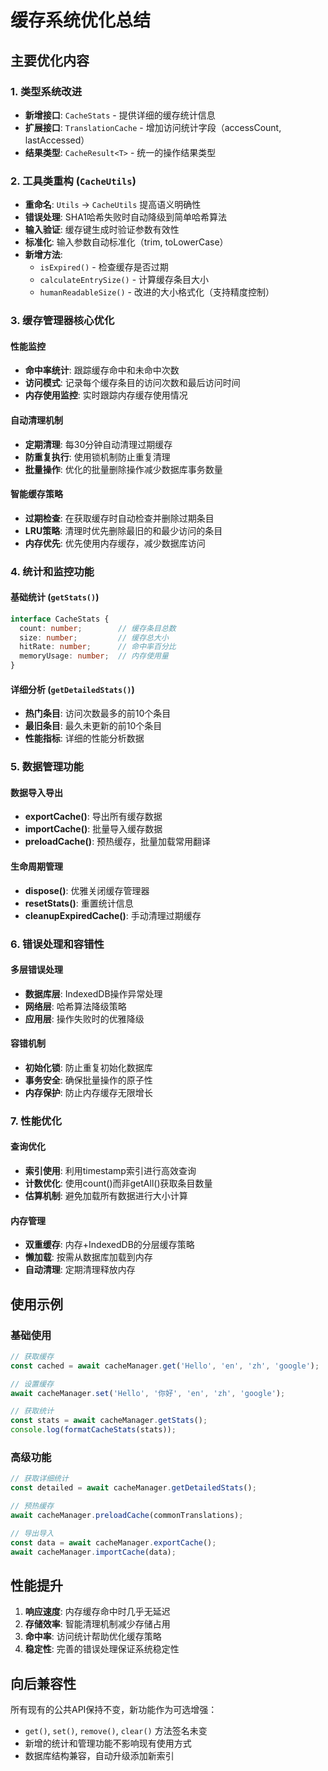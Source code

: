 # 缓存系统优化总结

## 主要优化内容

### 1. 类型系统改进
- **新增接口**: `CacheStats` - 提供详细的缓存统计信息
- **扩展接口**: `TranslationCache` - 增加访问统计字段（accessCount, lastAccessed）
- **结果类型**: `CacheResult<T>` - 统一的操作结果类型

### 2. 工具类重构 (`CacheUtils`)
- **重命名**: `Utils` → `CacheUtils` 提高语义明确性
- **错误处理**: SHA1哈希失败时自动降级到简单哈希算法
- **输入验证**: 缓存键生成时验证参数有效性
- **标准化**: 输入参数自动标准化（trim, toLowerCase）
- **新增方法**:
  - `isExpired()` - 检查缓存是否过期
  - `calculateEntrySize()` - 计算缓存条目大小
  - `humanReadableSize()` - 改进的大小格式化（支持精度控制）

### 3. 缓存管理器核心优化

#### 性能监控
- **命中率统计**: 跟踪缓存命中和未命中次数
- **访问模式**: 记录每个缓存条目的访问次数和最后访问时间
- **内存使用监控**: 实时跟踪内存缓存使用情况

#### 自动清理机制
- **定期清理**: 每30分钟自动清理过期缓存
- **防重复执行**: 使用锁机制防止重复清理
- **批量操作**: 优化的批量删除操作减少数据库事务数量

#### 智能缓存策略
- **过期检查**: 在获取缓存时自动检查并删除过期条目
- **LRU策略**: 清理时优先删除最旧的和最少访问的条目
- **内存优先**: 优先使用内存缓存，减少数据库访问

### 4. 统计和监控功能

#### 基础统计 (`getStats()`)
```typescript
interface CacheStats {
  count: number;        // 缓存条目总数
  size: number;         // 缓存总大小
  hitRate: number;      // 命中率百分比
  memoryUsage: number;  // 内存使用量
}
```

#### 详细分析 (`getDetailedStats()`)
- **热门条目**: 访问次数最多的前10个条目
- **最旧条目**: 最久未更新的前10个条目
- **性能指标**: 详细的性能分析数据

### 5. 数据管理功能

#### 数据导入导出
- **exportCache()**: 导出所有缓存数据
- **importCache()**: 批量导入缓存数据
- **preloadCache()**: 预热缓存，批量加载常用翻译

#### 生命周期管理
- **dispose()**: 优雅关闭缓存管理器
- **resetStats()**: 重置统计信息
- **cleanupExpiredCache()**: 手动清理过期缓存

### 6. 错误处理和容错性

#### 多层错误处理
- **数据库层**: IndexedDB操作异常处理
- **网络层**: 哈希算法降级策略
- **应用层**: 操作失败时的优雅降级

#### 容错机制
- **初始化锁**: 防止重复初始化数据库
- **事务安全**: 确保批量操作的原子性
- **内存保护**: 防止内存缓存无限增长

### 7. 性能优化

#### 查询优化
- **索引使用**: 利用timestamp索引进行高效查询
- **计数优化**: 使用count()而非getAll()获取条目数量
- **估算机制**: 避免加载所有数据进行大小计算

#### 内存管理
- **双重缓存**: 内存+IndexedDB的分层缓存策略
- **懒加载**: 按需从数据库加载到内存
- **自动清理**: 定期清理释放内存

## 使用示例

### 基础使用
```typescript
// 获取缓存
const cached = await cacheManager.get('Hello', 'en', 'zh', 'google');

// 设置缓存
await cacheManager.set('Hello', '你好', 'en', 'zh', 'google');

// 获取统计
const stats = await cacheManager.getStats();
console.log(formatCacheStats(stats));
```

### 高级功能
```typescript
// 获取详细统计
const detailed = await cacheManager.getDetailedStats();

// 预热缓存
await cacheManager.preloadCache(commonTranslations);

// 导出导入
const data = await cacheManager.exportCache();
await cacheManager.importCache(data);
```

## 性能提升

1. **响应速度**: 内存缓存命中时几乎无延迟
2. **存储效率**: 智能清理机制减少存储占用
3. **命中率**: 访问统计帮助优化缓存策略
4. **稳定性**: 完善的错误处理保证系统稳定性

## 向后兼容性

所有现有的公共API保持不变，新功能作为可选增强：
- `get()`, `set()`, `remove()`, `clear()` 方法签名未变
- 新增的统计和管理功能不影响现有使用方式
- 数据库结构兼容，自动升级添加新索引
